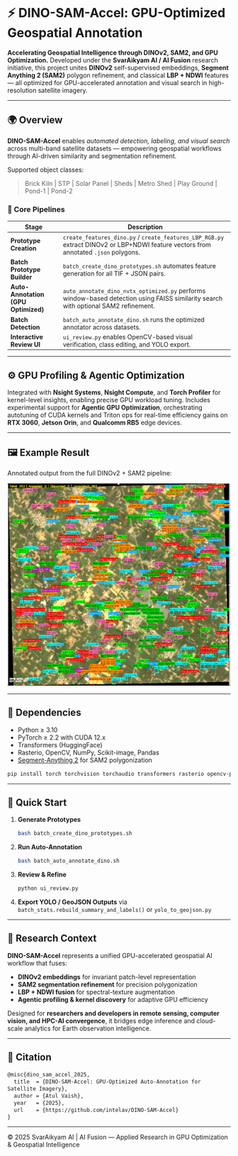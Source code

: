 # ⚡ DINO-SAM-Accel: GPU-Optimized Geospatial Annotation

**Accelerating Geospatial Intelligence through DINOv2, SAM2, and GPU Optimization.**
Developed under the **SvarAikyam AI / AI Fusion** research initiative, this project unites **DINOv2** self-supervised embeddings, **Segment Anything 2 (SAM2)** polygon refinement, and classical **LBP + NDWI** features — all optimized for GPU-accelerated annotation and visual search in high-resolution satellite imagery.

---

## 🌍 Overview

**DINO-SAM-Accel** enables *automated detection, labeling, and visual search* across multi-band satellite datasets — empowering geospatial workflows through AI-driven similarity and segmentation refinement.

Supported object classes:

> Brick Kiln | STP | Solar Panel | Sheds | Metro Shed | Play Ground | Pond-1 | Pond-2

### 🔹 Core Pipelines

| Stage                               | Description                                                                                                                          |
| ----------------------------------- | ------------------------------------------------------------------------------------------------------------------------------------ |
| **Prototype Creation**              | `create_features_dino.py` / `create_features_LBP_RGB.py` extract DINOv2 or LBP+NDWI feature vectors from annotated `.json` polygons. |
| **Batch Prototype Builder**         | `batch_create_dino_prototypes.sh` automates feature generation for all TIF + JSON pairs.                                             |
| **Auto-Annotation (GPU Optimized)** | `auto_annotate_dino_nvtx_optimized.py` performs window-based detection using FAISS similarity search with optional SAM2 refinement.  |
| **Batch Detection**                 | `batch_auto_annotate_dino.sh` runs the optimized annotator across datasets.                                                          |
| **Interactive Review UI**           | `ui_review.py` enables OpenCV-based visual verification, class editing, and YOLO export.                                             |

---

## ⚙️ GPU Profiling & Agentic Optimization

Integrated with **Nsight Systems**, **Nsight Compute**, and **Torch Profiler** for kernel-level insights, enabling precise GPU workload tuning.
Includes experimental support for **Agentic GPU Optimization**, orchestrating autotuning of CUDA kernels and Triton ops for real-time efficiency gains on **RTX 3060**, **Jetson Orin**, and **Qualcomm RB5** edge devices.

---

## 🖼️ Example Result

Annotated output from the full DINOv2 + SAM2 pipeline:

<p align="center">
  <img src="results/sat_det.png" alt="Annotated Satellite Detection Result" width="720">
</p>

---

## 🧩 Dependencies

* Python ≥ 3.10
* PyTorch ≥ 2.2 with CUDA 12.x
* Transformers (HuggingFace)
* Rasterio, OpenCV, NumPy, Scikit-image, Pandas
* [Segment-Anything 2](https://github.com/facebookresearch/segment-anything-2) for SAM2 polygonization

```bash
pip install torch torchvision torchaudio transformers rasterio opencv-python scikit-image pandas tqdm shapely
```

---

## 🚀 Quick Start

1. **Generate Prototypes**

   ```bash
   bash batch_create_dino_prototypes.sh
   ```
2. **Run Auto-Annotation**

   ```bash
   bash batch_auto_annotate_dino.sh
   ```
3. **Review & Refine**

   ```bash
   python ui_review.py
   ```
4. **Export YOLO / GeoJSON Outputs**
   via `batch_stats.rebuild_summary_and_labels()` or `yolo_to_geojson.py`

---

## 🧠 Research Context

**DINO-SAM-Accel** represents a unified GPU-accelerated geospatial AI workflow that fuses:

* **DINOv2 embeddings** for invariant patch-level representation
* **SAM2 segmentation refinement** for precision polygonization
* **LBP + NDWI fusion** for spectral-texture augmentation
* **Agentic profiling & kernel discovery** for adaptive GPU efficiency

Designed for **researchers and developers in remote sensing, computer vision, and HPC-AI convergence**, it bridges edge inference and cloud-scale analytics for Earth observation intelligence.

---

## 📄 Citation

```
@misc{dino_sam_accel_2025,
  title  = {DINO-SAM-Accel: GPU-Optimized Auto-Annotation for Satellite Imagery},
  author = {Atul Vaish},
  year   = {2025},
  url    = {https://github.com/intelav/DINO-SAM-Accel}
}
```

---

© 2025 SvarAikyam AI | AI Fusion — Applied Research in GPU Optimization & Geospatial Intelligence

